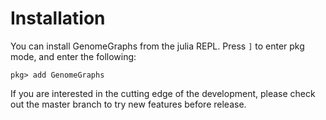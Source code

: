 # Installation

You can install GenomeGraphs from the julia REPL.
Press `]` to enter pkg mode, and enter the following:

```
pkg> add GenomeGraphs
```

If you are interested in the cutting edge of the development, please check out
the master branch to try new features before release.